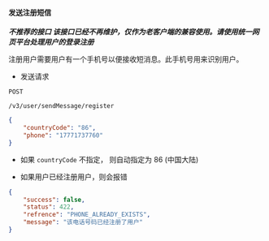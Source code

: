 #### 发送注册短信

***不推荐的接口 该接口已经不再维护，仅作为老客户端的兼容使用。请使用统一网页平台处理用户的登录注册***

注册用户需要用户有一个手机号以便接收短消息。此手机号用来识别用户。

* 发送请求

```
POST
```
```
/v3/user/sendMessage/register
```

```json
{
	"countryCode": "86",
	"phone": "17771737760"
}
```

* 如果 ```countryCode``` 不指定， 则自动指定为 86 (中国大陆)

* 如果用户已经注册用户，则会报错

```json
{
    "success": false,
    "status": 422,
    "refrence": "PHONE_ALREADY_EXISTS",
    "message": "该电话号码已经注册了用户"
}
```
